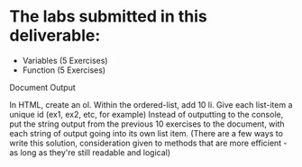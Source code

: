 # The labs submitted in this deliverable:

- Variables (5 Exercises)
- Function (5 Exercises)

Document Output

In HTML, create an ol. Within the ordered-list, add 10 li. 
Give each list-item a unique id (ex1, ex2, etc, for example) 
Instead of outputting to the console, put the string output from the previous 10 exercises to the document, with each string of output going into its own list item. (There are a few ways to write this solution, consideration given to methods that are more efficient - as long as they're still readable and logical)
